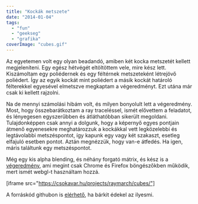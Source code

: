 ```yaml
---
title: "Kockák metszete"
date: "2014-01-04"
tags: 
  - "fun"
  - "geekseg"
  - "grafika"
coverImage: "cubes.gif"
---
```


Az egyetemen volt egy olyan beadandó, amiben két kocka metszetét kellett megjeleníteni. Egy egész hétvégét eltöltöttem vele, mire kész lett. Kiszámoltam egy poliédernek és egy féltérnek metszeteként létrejövő poliédert. Így az egyik kockát mint poliédert a másik kockát határoló félterekkel egyesével elmetszve megkaptam a végeredményt. Ezt utána már csak ki kellett rajzolni.

Na de mennyi számolási hibám volt, és milyen bonyolult lett a végeredmény. Most, hogy összebarátkoztam a ray traceléssel, ismét elővettem a feladatot, és lényegesen egyszerűbben és átláthatóbban sikerült megoldani. Tulajdonképpen csak annyi a dolgunk, hogy a képernyő egyes pontjain átmenő egyenesekre meghatározzuk a kockákkal vett legközelebbi és legtávolabbi metszéspontot, így kapunk egy vagy két szakaszt, esetleg elfajuló esetben pontot. Aztán megnézzük, hogy van-e átfedés. Ha igen, máris találtunk egy metszéspontot.

Még egy kis alpha blending, és néhány forgató mátrix, és kész is a [végeredmény](https://csokavar.hu/projects/raymarch/cubes/), ami megint csak Chrome és Firefox böngészőkben működik, mert ismét webgl-t használtam hozzá.

[iframe src="https://csokavar.hu/projects/raymarch/cubes/"]

A forráskód githubon is [elérhető](https://github.com/encse/raymarch), ha bárkit édekel az ilyesmi.
